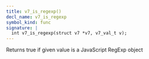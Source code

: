 ```yaml
---
title: v7_is_regexp()
decl_name: v7_is_regexp
symbol_kind: func
signature: |
  int v7_is_regexp(struct v7 *v7, v7_val_t v);
---
```


Returns true if given value is a JavaScript RegExp object 

